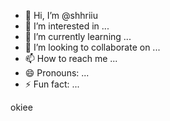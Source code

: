 - 👋 Hi, I’m @shhriiu
- 👀 I’m interested in ...
- 🌱 I’m currently learning ...
- 💞️ I’m looking to collaborate on ...
- 📫 How to reach me ...
- 😄 Pronouns: ...
- ⚡ Fun fact: ...

<!---
shhriiu/shhriiu is a ✨ special ✨ repository because its `README.md` (this file) appears on your GitHub profile.
You can click the Preview link to take a look at your changes.
--->
okiee

